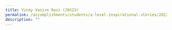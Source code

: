 ```yaml
---
title: Vinay Vanjre Ravi (20S23)
permalink: /accomplishments/students/a-level-inspirational-stories/2022/vinay/
description: ""
---
```

